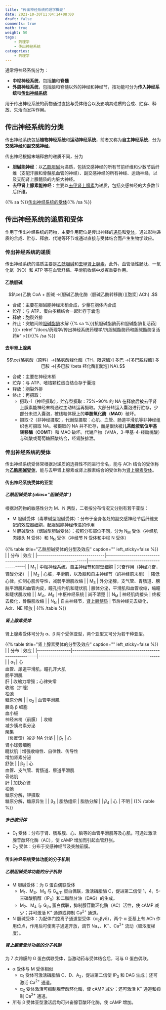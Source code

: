 ```yaml
---
title: "传出神经系统药理学概论"
date: 2021-10-30T11:04:14+08:00
draft: false
comments: true
math: true
weight: 50
tags:
    - 药理学
    - 传出神经系统
categories:
    - 药理学
---
```


通常将神经系统分为：
- **中枢神经系统**，包括**脑**和**脊髓**
- **外周神经系统**，包括脑和脊髓以外的神经和神经节，按功能可分为**传入神经系统**和[**传出神经系统**](#传出神经系统的分类)

用于传出神经系统的药物通过直接与受体结合以及影响其递质的合成、贮存、释放、失活而发挥作用。

<!--more-->

## 传出神经系统的分类

传出神经系统包括**植物神经系统**和**运动神经系统**，前者又称为**自主神经系统**，分为**交感神经**和**副交感神经**。

传出神经根据末端释放的递质不同，分为
- **胆碱能神经**：以[乙酰胆碱](#乙酰胆碱)为递质，包括交感神经的所有节前纤维和少数节后纤维（支配汗腺和骨骼肌血管的神经）、副交感神经的所有神经、运动神经，以及支配肾上腺髓质的内脏大神经。
- **去甲肾上腺素能神经**：主要以[去甲肾上腺素](#去甲肾上腺素)为递质，包括交感神经的大多数节后纤维。

{{% sa %}}[传出神经系统的受体](#传出神经系统的受体){{% /sa %}}

## 传出神经系统的递质和受体

作用于传出神经系统的药物，主要作用靶位是传出神经的[递质](#传出神经系统的递质递质)和[受体](#传出神经系统的受体)，通过影响递质的合成、贮存、释放、代谢等环节或通过直接与受体结合而产生生物学效应。

### 传出神经系统的递质

传出神经系统的递质主要是[乙酰胆碱](#乙酰胆碱)和[去甲肾上腺素](#去甲肾上腺素)，此外，血管活性肠肽、一氧化氮（NO）和 ATP 等在血管舒缩、平滑肌收缩中发挥重要作用。

#### 乙酰胆碱

$$\ce{乙酰 CoA + 胆碱 ->[胆碱乙酰化酶（胆碱乙酰转移酶）][胞浆] ACh}
.$$

- 合成：主要在胆碱能神经末梢合成，少量在胞体内合成
- 贮存：与 ATP、蛋白多糖结合一起贮存于囊泡
- 释放：胞裂外排
- 终止：突触间隙<ins>胆碱酯酶</ins>水解 {{% sa %}}[抗胆碱酯酶药和胆碱酯酶复活药]({{< relref "/docs/药理学/传出神经系统药理学/抗胆碱酯酶药和胆碱酯酶复活药#" >}}){{% /sa %}}

#### 去甲肾上腺素

$$\ce{酪氨酸（原料）->[酪氨酸羟化酶（TH，限速酶）] 多巴 ->[多巴脱羧酶] 多巴胺 ->[多巴胺 \beta 羟化酶][囊泡] NA}.$$

- 合成：主要在神经末梢
- 贮存：与 ATP、嗜铬颗粒蛋白结合存于囊泡
- 释放：胞裂外排
- 终止：再摄取：
    - 摄取-1（神经摄取），贮存型摄取：75%\~90% 的 NA 在释放后被去甲肾上腺素能神经末梢通过主动转运再摄取。大部分转运入囊泡进行贮存，少部分未进入囊泡，被线粒体膜上的**单胺氧化酶**（**MAO**）破坏。
    - 摄取-2（非神经摄取），代谢型摄取：心肌、血管、肠道平滑肌等非神经组织也可摄取 NA。被摄取的 NA 并不贮存，而是很快被**儿茶酚胺氧位甲基转移酶**（**COMT**）和 MAO 破坏。代谢产物（VMA，3-甲基-4-羟扁桃酸）与硫酸或葡萄糖醛酸结合，经肾脏排泄。

### 传出神经系统的受体

传出神经系统受体常根据对递质的选择性不同进行命名，能与 ACh 结合的受体称为[**乙酰胆碱受体**](#乙酰胆碱受体)，能与去甲肾上腺素或肾上腺素结合的受体称为[肾上腺素受体](#肾上腺素受体)。

#### 传出神经系统受体的亚型

##### 乙酰胆碱受体 {alias="胆碱受体"}

根据对药物的敏感性分为 M、N 两型，二者按分布情况又分别有若干亚型：
- M 胆碱受体（毒蕈碱型胆碱受体）：分布于全身各处的副交感神经节后纤维支配的效应器细胞，起胆碱能神经传递的作用
- N 胆碱受体（烟碱型胆碱受体）：按照分布部位不同，分为 N<sub>M</sub> 受体（神经肌肉接头 N 受体）和 N<sub>N</sub> 受体（神经节 N 受体和中枢 N 受体）

{{% table title="乙酰胆碱受体的分型及效应" caption="" left_sticky=false %}}
|                                  | 分布                                                               | 效应                                         |
|----------------------------------|--------------------------------------------------------------------|----------------------------------------------|
| M<sub>1</sub>                    | 中枢神经系统，自主神经节和胃壁细胞                                 | 兴奋作用（神经兴奋，胃酸分泌）               |
| M<sub>2</sub>                    | 心脏，平滑肌，以及脑和自主神经节（的神经前末梢）                   | 降低心律，抑制心肌传导性，减弱平滑肌收缩     |
| M<sub>3</sub>                    | 外分泌腺，支气管、胃肠道、膀胱平滑肌和血管内皮，瞳孔括约肌和睫状肌 | 腺体分泌，平滑肌和血管收缩，缩瞳和睫状肌收缩 |
| *M<sub>4</sub>*，*M<sub>5</sub>* | 中枢神经系统                                                       | 尚不清楚                                     |
| N<sub>M</sub>                    | 神经肌肉接头                                                       | 终板去极化，骨骼肌收缩                       |
| N<sub>N</sub>                    | 自主神经节，<ins>肾上腺髓质</ins>                                  | 节后神经元去极化，Adr、NE 释放               |
{{% /table %}}

##### 肾上腺素受体

肾上腺素受体可分为 α、β 两个受体亚型，两个亚型又可分为若干种亚型。

{{% table title="肾上腺素受体的分型及效应" caption="" left_sticky=false %}}
|                 | 分布                                                       | 效应                                                        |
|-----------------|------------------------------------------------------------|-------------------------------------------------------------|
| α<sub>1</sub>   | 心<br/>血管、尿道平滑肌，瞳孔开大肌<br/>肠平滑肌<br/>肝    | 收缩力增强；心律失常<br/>收缩（扩瞳）<br/>松弛<br/>糖原分解 |
| α<sub>2</sub>   | 血管平滑肌<br/>胰岛 β 细胞<br/>血小板<br/>神经末梢（前膜） | 收缩<br/>减少胰岛素分泌<br/>聚集<br/>（负反馈）减少 NA 分泌           |
| β<sub>1</sub>   | 心<br/>肾小球旁细胞<br/>睫状肌                                | 增强收缩性、自律性、传导性<br/>增加肾素分泌<br/>舒张        |
| β<sub>2</sub>   | 心<br/>血管、支气管、胃肠道、尿道平滑肌<br/>骨骼肌<br/>肝         | 加快心律<br/>松弛<br/>糖原分解，钾摄取<br/>糖原分解，糖原异生            |
| β<sub>3</sub>   | 脂肪组织                                                   | 脂肪分解                                                    |
| *β<sub>4</sub>* | 心                                                         | 不明                                                        |
{{% /table %}}

##### *多巴胺受体*

- D<sub>1</sub> 受体：分布于肾、肠系膜、心、脑等的血管平滑肌等及心肌，可通过激活腺苷酸环化酶（AC），使 cAMP 增加而引起血管舒张。
- D<sub>2</sub> 受体：分布于交感神经节及突触前膜。

#### 传出神经系统受体功能的分子机制

##### 乙酰胆碱受体功能的分子机制

- M 胆碱受体：为 G 蛋白偶联受体
    - M<sub>1</sub>、M<sub>3</sub>、M<sub>5</sub> 与 G<sub>q/11</sub> 蛋白偶联，激活磷脂酶 C，促进第二信使 1，4，5-三磷酸肌醇（IP<sub>3</sub>）和二脂酰甘油（DAG）的生成。
    - M<sub>2</sub>、M<sub>4</sub> 与 G<sub>i/o</sub> 蛋白偶联，抑制腺苷酸环化酶（AC）活性，使 cAMP 减少；并可激活 K<sup>+</sup> 通道或抑制 Ca<sup>2+</sup> 通道。
- N 胆碱受体：为配体门控离子通道型受体（α<sub>2</sub>βγδ），两个 α 亚基上有 ACh 作用位点，作用后可使离子通道开放，调节 Na<sub>+</sub>、K<sup>+</sup>、Ca<sup>2+</sup> 流动（顺浓度梯度）。

##### 肾上腺素受体功能的分子机制

为 7 次跨膜的 G 蛋白偶联受体，当激动药与受体结合后，可与 G 蛋白偶联。

- α 受体与 M 受体相似
    - α<sub>1</sub> 受体可激活磷脂酶 C、D、A<sub>2</sub>，促进第二信使 IP<sub>3</sub> 和 DAG 生成；还可激活 Ca<sup>2+</sup> 通道。
    - α<sub>2</sub> 受体激活可抑制腺苷酸环化酶，使 cAMP 减少；还可激活 K<sup>+</sup> 通道和抑制 Ca<sup>2+</sup> 通道。
- 所有 β 受体亚型激活后均可兴奋腺苷酸环化酶，使 cAMP 增加。

